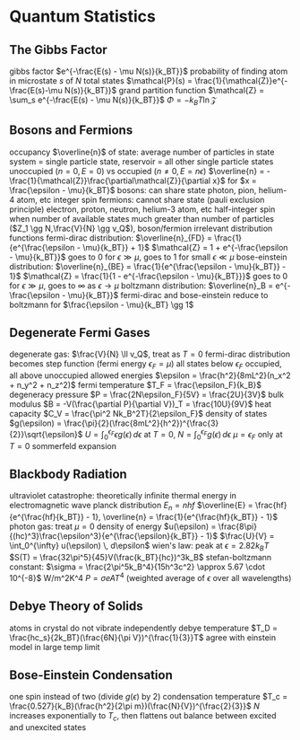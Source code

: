 # Quantum Statistics
## The Gibbs Factor
gibbs factor $e^{-\frac{E(s) - \mu N(s)}{k_BT}}$
probability of finding atom in microstate $s$ of $N$ total states $\mathcal{P}(s) = \frac{1}{\mathcal{Z}}e^{-\frac{E(s)-\mu N(s)}{k_BT}}$
	grand partition function $\mathcal{Z} = \sum_s e^{-\frac{E(s) - \mu N(s)}{k_BT}}$
	$\Phi = -k_BT\ln \mathcal{Z}$
## Bosons and Fermions
occupancy $\overline{n}$ of state: average number of particles in state
	system = single particle state, reservoir = all other single particle states
	unoccupied ($n = 0, E = 0$) vs occupied ($n \neq 0, E=n\epsilon$)
	$\overline{n} = -\frac{1}{\mathcal{Z}}\frac{\partial\mathcal{Z}}{\partial x}$ for $x = \frac{\epsilon - \mu}{k_BT}$
bosons: can share state
	photon, pion, helium-4 atom, etc
	integer spin
fermions: cannot share state (pauli exclusion principle)
	electron, proton, neutron, helium-3 atom, etc
	half-integer spin
when number of available states much greater than number of particles ($Z_1 \gg N,\frac{V}{N} \gg v_Q$), boson/fermion irrelevant
distribution functions
	fermi-dirac distribution: $\overline{n}_{FD} = \frac{1}{e^{\frac{\epsilon - \mu}{k_BT}} + 1}$
		$\mathcal{Z} = 1 + e^{-\frac{\epsilon - \mu}{k_BT}}$
		goes to $0$ for $\epsilon \gg \mu$, goes to $1$ for small $\epsilon \ll \mu$
	bose-einstein distribution: $\overline{n}_{BE} = \frac{1}{e^{\frac{\epsilon - \mu}{k_BT}} - 1}$
		$\mathcal{Z} = \frac{1}{1 - e^{-\frac{\epsilon - \mu}{k_BT}}}$
		goes to $0$ for $\epsilon \gg \mu$, goes to $\infty$ as $\epsilon \to \mu$
	boltzmann distribution: $\overline{n}_B = e^{-\frac{\epsilon - \mu}{k_BT}}$
		fermi-dirac and bose-einstein reduce to boltzmann for $\frac{\epsilon - \mu}{k_BT} \gg 1$
## Degenerate Fermi Gases
degenerate gas: $\frac{V}{N} \ll v_Q$, treat as $T = 0$
	fermi-dirac distribution becomes step function (fermi energy $\epsilon_F = \mu$)
		all states below $\epsilon_F$ occupied, all above unoccupied
		allowed energies $\epsilon = \frac{h^2}{8mL^2}(n_x^2 + n_y^2 + n_z^2)$
		fermi temperature $T_F = \frac{\epsilon_F}{k_B}$
		degeneracy pressure $P = \frac{2N\epsilon_F}{5V} = \frac{2U}{3V}$
		bulk modulus $B = -V(\frac{\partial P}{\partial V})_T = \frac{10U}{9V}$
		heat capacity $C_V = \frac{\pi^2 Nk_B^2T}{2\epsilon_F}$
	density of states $g(\epsilon) = \frac{\pi}{2}(\frac{8mL^2}{h^2})^{\frac{3}{2}}\sqrt{\epsilon}$
		$U = \int_0^{\epsilon_F} \epsilon g(\epsilon) \, d\epsilon$
		at $T = 0$, $N = \int_0^{\epsilon_F} g(\epsilon) \, d\epsilon$
		$\mu = \epsilon_F$ only at $T = 0$
		sommerfeld expansion
## Blackbody Radiation
ultraviolet catastrophe: theoretically infinite thermal energy in electromagnetic wave
planck distribution
	$E_n = nhf$
	$\overline{E} = \frac{hf}{e^{\frac{hf}{k_BT}} - 1}, \overline{n} = \frac{1}{e^{\frac{hf}{k_BT}} - 1}$
	photon  gas: treat $\mu = 0$
		density of energy $u(\epsilon) = \frac{8\pi}{(hc)^3}\frac{\epsilon^3}{e^{\frac{\epsilon}{k_BT}} - 1}$
			$\frac{U}{V} = \int_0^{\infty} u(\epsilon) \, d\epsilon$
			wien's law: peak at $\epsilon = 2.82k_BT$
		$S(T) = \frac{32\pi^5}{45}V(\frac{k_BT}{hc})^3k_B$
stefan-boltzmann constant: $\sigma = \frac{2\pi^5k_B^4}{15h^3c^2} \approx 5.67 \cdot 10^{-8}$ W/m^2K^4
	$P = \sigma eA T^4$ (weighted average of $\epsilon$ over all wavelengths)
## Debye Theory of Solids
atoms in crystal do not vibrate independently
debye temperature $T_D = \frac{hc_s}{2k_BT}(\frac{6N}{\pi V})^{\frac{1}{3}}T$
	agree with einstein model in large temp limit
## Bose-Einstein Condensation
one spin instead of two (divide $g(\epsilon)$ by 2)
condensation temperature $T_c = \frac{0.527}{k_B}(\frac{h^2}{2\pi m})(\frac{N}{V})^{\frac{2}{3}}$
	$N$ increases exponentially to $T_c$, then flattens out
	balance between excited and unexcited states
